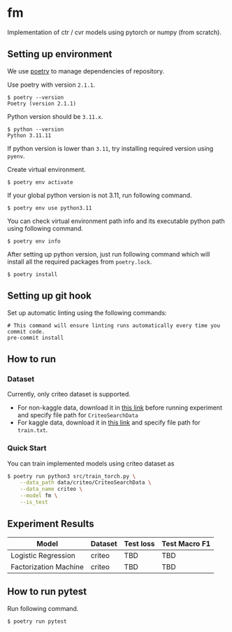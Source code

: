 # fm

Implementation of ctr / cvr models using pytorch or numpy (from scratch).

## Setting up environment

We use [poetry](https://github.com/python-poetry/poetry) to manage dependencies of repository.

Use poetry with version `2.1.1`.

```shell
$ poetry --version
Poetry (version 2.1.1)
```

Python version should be `3.11.x`.

```shell
$ python --version
Python 3.11.11
```

If python version is lower than `3.11`, try installing required version using `pyenv`.

Create virtual environment.

```shell
$ poetry env activate
```

If your global python version is not 3.11, run following command.

```shell
$ poetry env use python3.11
```

You can check virtual environment path info and its executable python path using following command.

```shell
$ poetry env info
```

After setting up python version, just run following command which will install all the required packages from `poetry.lock`.

```shell
$ poetry install
```

## Setting up git hook

Set up automatic linting using the following commands:
```shell
# This command will ensure linting runs automatically every time you commit code.
pre-commit install
```

## How to run

### Dataset

Currently, only criteo dataset is supported.

- For non-kaggle data, download it in [this link](https://ailab.criteo.com/criteo-sponsored-search-conversion-log-dataset/) before running experiment and specify file path for `CriteoSearchData`
- For kaggle data, download it in [this link](https://ailab.criteo.com/ressources/) and specify file path for `train.txt`.

### Quick Start

You can train implemented models using criteo dataset as

```bash
$ poetry run python3 src/train_torch.py \
	--data_path data/criteo/CriteoSearchData \
	--data_name criteo \
	--model fm \
	--is_test
```


## Experiment Results

|Model                         |Dataset  |Test loss|Test Macro F1|
|------------------------------|---------|---------|-------------|
| Logistic Regression          | criteo  | TBD     | TBD         |
| Factorization Machine        | criteo  | TBD     | TBD         |


## How to run pytest

Run following command.

```bash
$ poetry run pytest
```
